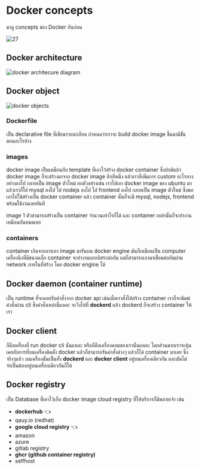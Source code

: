 # Docker concepts

มาดู concepts ของ Docker กันก่อน

![27](/27.gif)

## Docker architecture

![docker architecure diagram](https://docs.docker.com/guides/images/docker-architecture.webp)

## Docker object

![docker objects](https://miro.medium.com/v2/resize:fit:1079/1*3ds-PdxGGMN-ZzJH95_lsA.png)

### Dockerfile

เป็น declarative file ที่เขียนรายละเอียด กำหนดว่าเราจะ build docker image ขึ้นมามีขั้นตอนอะไรบ้าง

### images

docker image เป็นเหมือนกับ template ที่เอาไว้สร้าง docker container
ซึ่งปกติแล้ว docker image ก็จะสร้างมาจาก docker image อีกทีหนึ่ง แล้วเราก็เพิ่มการ custom อะไรบางอย่างลงไป กลายเป็น image ตัวใหม่
ยกตัวอย่างเช่น เราไปเอา docker image ของ ubuntu มา แล้วเราก็ใส่ mysql ลงไป ใส่ nodejs ลงไป ใส่ frontend ลงไป กลายเป็น image ตัวใหม่ ซึ่งพอเอาไปใช้สร้างเป็น docker container แล้ว container นั้นก็จะมี mysql, nodejs, frontend พร้อมใช้งานเลยทันที

image 1 ตัวสามารถสร้างเป็น container จำนวนเท่าไรก็ได้ และ container เหล่านั้นก็จะทำงานเหมือนกันหมดเลย

### containers

container เกิดจากการเอา image มารันบน docker engine มันก็เหมือนเป็น computer เครื่องนึงที่มีขนาดเล็ก
container จะทำงานแยกอิสระต่อกัน แต่ก็สามารถเอามาเชื่อมต่อกันผ่าน network ภายในที่สร้าง โดย docker engine ได้

## Docker daemon (container runtime)

เป็น runtime ที่จะคอยรับคำสั่งจาก docker api
เช่นเมื่อเราสั่งให้สร้าง container เราก็จะพิมพ์คำสั่งผ่าน cli ซึ่งคำสั่งเหล่านี้แหละ จะวิ่งไปที่ **dockerd** แล้ว dockerd ก็จะสร้าง container ให้เรา

## Docker client

ก็คือเครื่องที่ run docker cli นั่นแหละ หรือก็คือเครื่องคอมของเรานั่นแหละ
โดยส่วนมากเราจะคุ้นเคยกับการที่บนเครื่องติดตั้ง docker แล้วก็สามารถรันคำสั่งต่างๆ แล้วก็ได้ container มาเลย ซึ่งจริงๆแล้ว บนเครื่องนั้นเป็นทั้ง **dockerd** และ **docker client** อยู่บนเครื่องเดียวกัน
และมันไม่จำเป็นต้องอยู่บนเครื่องเดียวกันก็ได้

## Docker registry

เป็น Database ที่เอาไว้เก็บ docker image
cloud registry ที่ให้บริการก็มีหลายเจ้า เช่น

- **dockerhub** 👈
- qauy.io (redhat)
- **google cloud registry** 👈
- amazon
- azure
- gitlab registry
- **ghcr (github container registry)**
- selfhost
